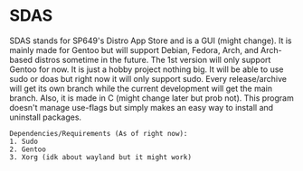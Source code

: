 # SDAS
SDAS stands for SP649's Distro App Store and is a GUI (might change). It is mainly made for Gentoo but will support Debian, Fedora, Arch, and Arch-based distros sometime in the future. The 1st version will only support Gentoo for now. It is just a hobby project nothing big. It will be able to use sudo or doas but right now it will only support sudo. Every release/archive will get its own branch while the current development will get the main branch. Also, it is made in C (might change later but prob not). This program doesn't manage use-flags but simply makes an easy way to install and uninstall packages. 
```
Dependencies/Requirements (As of right now):
1. Sudo
2. Gentoo
3. Xorg (idk about wayland but it might work)
```
